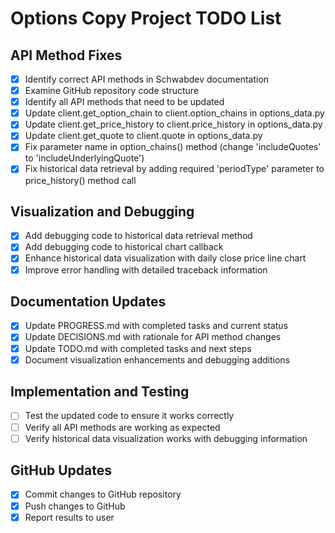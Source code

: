 # Options Copy Project TODO List

## API Method Fixes
- [x] Identify correct API methods in Schwabdev documentation
- [x] Examine GitHub repository code structure
- [x] Identify all API methods that need to be updated
- [x] Update client.get_option_chain to client.option_chains in options_data.py
- [x] Update client.get_price_history to client.price_history in options_data.py
- [x] Update client.get_quote to client.quote in options_data.py
- [x] Fix parameter name in option_chains() method (change 'includeQuotes' to 'includeUnderlyingQuote')
- [x] Fix historical data retrieval by adding required 'periodType' parameter to price_history() method call

## Visualization and Debugging
- [x] Add debugging code to historical data retrieval method
- [x] Add debugging code to historical chart callback
- [x] Enhance historical data visualization with daily close price line chart
- [x] Improve error handling with detailed traceback information

## Documentation Updates
- [x] Update PROGRESS.md with completed tasks and current status
- [x] Update DECISIONS.md with rationale for API method changes
- [x] Update TODO.md with completed tasks and next steps
- [x] Document visualization enhancements and debugging additions

## Implementation and Testing
- [ ] Test the updated code to ensure it works correctly
- [ ] Verify all API methods are working as expected
- [ ] Verify historical data visualization works with debugging information

## GitHub Updates
- [x] Commit changes to GitHub repository
- [x] Push changes to GitHub
- [x] Report results to user
